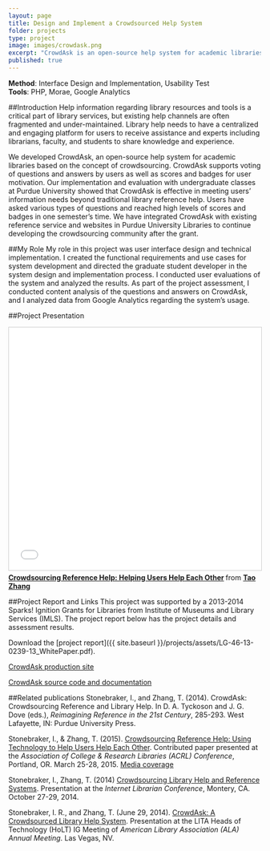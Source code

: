 ```yaml
---
layout: page
title: Design and Implement a Crowdsourced Help System
folder: projects
type: project
image: images/crowdask.png
excerpt: "CrowdAsk is an open-source help system for academic libraries based on the concept of crowdsourcing. CrowdAsk supports voting of questions and answers by users as well as scores and badges for user motivation."
published: true
---
```



**Method**: Interface Design and Implementation, Usability Test        
**Tools**: PHP, Morae, Google Analytics

##Introduction
Help information regarding library resources and tools is a critical part of library services, but existing help channels are often fragmented and under-maintained. Library help needs to have a centralized and engaging platform for users to receive assistance and experts including librarians, faculty, and students to share knowledge and experience. 

We developed CrowdAsk, an open-source help system for academic libraries based on the concept of crowdsourcing. CrowdAsk supports voting of questions and answers by users as well as scores and badges for user motivation. Our implementation and evaluation with undergraduate classes at Purdue University showed that CrowdAsk is effective in meeting users’ information needs beyond traditional library reference help. Users have asked various types of questions and reached high levels of scores and badges in one semester’s time. We have integrated CrowdAsk with existing reference service and websites in Purdue University Libraries to continue developing the crowdsourcing community after the grant.

##My Role
My role in this project was user interface design and technical implementation. I created the functional requirements and use cases for system development and directed the graduate student developer in the system design and implementation process. I conducted user evaluations of the system and analyzed the results. As part of the project assessment, I conducted content analysis of the questions and answers on CrowdAsk, and I analyzed data from Google Analytics regarding the system’s usage.

##Project Presentation
<iframe src="//www.slideshare.net/slideshow/embed_code/key/lYNUK7yY60nXWZ" width="595" height="485" frameborder="0" marginwidth="0" marginheight="0" scrolling="no" style="border:1px solid #CCC; border-width:1px; margin-bottom:5px; max-width: 100%;" allowfullscreen> </iframe> <div style="margin-bottom:5px"> <strong> <a href="//www.slideshare.net/jimmie/crowdsourcing-reference-help-helping-users-help-each-other" title="Crowdsourcing Reference Help: Helping Users Help Each Other" target="_blank">Crowdsourcing Reference Help: Helping Users Help Each Other</a> </strong> from <strong><a href="//www.slideshare.net/jimmie" target="_blank">Tao Zhang</a></strong> </div>

##Project Report and Links
This project was supported by a 2013-2014 Sparks! Ignition Grants for Libraries from Institute of Museums and Library Services (IMLS). The project report below has the project details and assessment results.

<object data="http://jimmieego.github.io/projects/assets/LG-46-13-0239-13_WhitePaper.pdf" type="application/pdf" width="100%" height="600px">
</object>

Download the [project report]({{ site.baseurl }}/projects/assets/LG-46-13-0239-13_WhitePaper.pdf).

[CrowdAsk production site](https://sites.lib.purdue.edu/crowdask/)

[CrowdAsk source code and documentation](https://github.com/crowdask0/crowdask)

##Related publications
Stonebraker, I., and Zhang, T. (2014). CrowdAsk: Crowdsourcing Reference and Library Help. In D. A. Tyckoson and J. G. Dove (eds.), *Reimagining Reference in the 21st Century*, 285-293. West Lafayette, IN: Purdue University Press.

Stonebraker, I., & Zhang, T. (2015). [Crowdsourcing Reference Help: Using Technology to Help Users Help Each Other](http://www.ala.org/acrl/sites/ala.org.acrl/files/content/conferences/confsandpreconfs/2015/Stonebraker_Zhang.pdf). Contributed paper presented at the *Association of College & Research Libraries (ACRL) Conference*, Portland, OR. March 25-28, 2015. [Media coverage](http://lj.libraryjournal.com/2015/04/shows-events/acrl-2015-a-breath-of-fresh-air/)

Stonebraker, I., Zhang, T. (2014) [Crowdsourcing Library Help and Reference Systems](http://www.slideshare.net/ilanabar/crowdask-a-crowdsourcing-reference-system-internet-librarian-2014). Presentation at the *Internet Librarian Conference*, Montery, CA. October 27-29, 2014.

Stonebraker, I. R., and Zhang, T. (June 29, 2014). [CrowdAsk: A Crowdsourced Library Help System](http://www.slideshare.net/ilanabar/crowdask-lita-holt-lightning-talks). Presentation at the LITA Heads of Technology (HoLT) IG Meeting of *American Library Association (ALA) Annual Meeting*. Las Vegas, NV.
